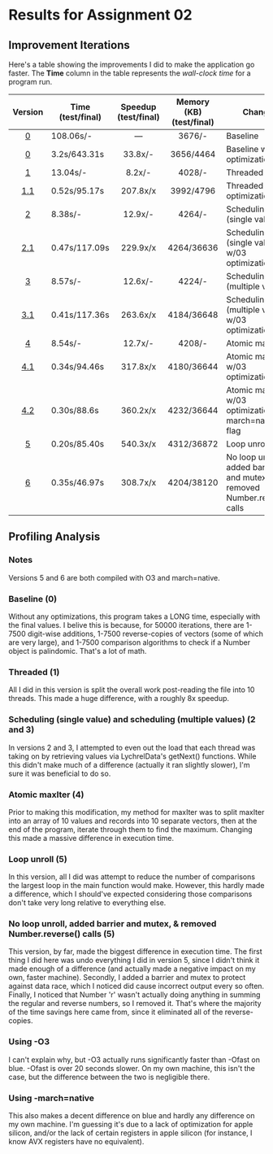 # Results for Assignment 02

## Improvement Iterations

Here's a table showing the improvements I did to make the application go faster.  The **Time** column in the table represents the _wall-clock time_ for a program run.

| Version | Time (test/final) | Speedup (test/final) | Memory (KB) (test/final) | Changes |
| :-----: | ---- | :-----: | :------: | ------- |
| [0](lychrel0.cpp) | 108.06s/- | &mdash; | 3676/- | Baseline |
| [0](lychrel0.cpp) | 3.2s/643.31s | 33.8x/- | 3656/4464 | Baseline w/03 optimization |
| [1](lychrel1.cpp) | 13.04s/- | 8.2x/- | 4028/- | Threaded |
| [1.1](lychrel1.cpp) | 0.52s/95.17s | 207.8x/x | 3992/4796 | Threaded w/03 optimization |
| [2](lychrel2.cpp) | 8.38s/- | 12.9x/- | 4264/- | Scheduling (single value) |
| [2.1](lychrel2.cpp) | 0.47s/117.09s | 229.9x/x | 4264/36636 | Scheduling (single value) w/03 optimization |
| [3](lychrel3.cpp) | 8.57s/- | 12.6x/- | 4224/- | Scheduling (multiple value) |
| [3.1](lychrel3.cpp) | 0.41s/117.36s | 263.6x/x | 4184/36648 | Scheduling (multiple value) w/03 optimization |
| [4](lychrel4.cpp) | 8.54s/- | 12.7x/- | 4208/- | Atomic maxIter |
| [4.1](lychrel4.cpp) | 0.34s/94.46s | 317.8x/x | 4180/36644 | Atomic maxIter w/03 optimization |
| [4.2](lychrel4.cpp) | 0.30s/88.6s | 360.2x/x | 4232/36644 | Atomic maxIter w/03 optimization & march=native flag |
| [5](lychrel5.cpp) | 0.20s/85.40s | 540.3x/x | 4312/36872 | Loop unroll |
| [6](lychrel6.cpp) | 0.35s/46.97s | 308.7x/x | 4204/38120 | No loop unroll, added barrier and mutex, & removed Number.reverse() calls |


## Profiling Analysis

### Notes
Versions 5 and 6 are both compiled with O3 and march=native.

### Baseline (0)
Without any optimizations, this program takes a LONG time, especially with the final values. I belive this is because, for 50000 iterations, there are 1-7500 digit-wise additions, 1-7500 reverse-copies of vectors (some of which are very large), and 1-7500 comparison algorithms to check if a Number object is palindomic. That's a lot of math.

### Threaded (1)
All I did in this version is split the overall work post-reading the file into 10 threads. This made a huge difference, with a roughly 8x speedup.

### Scheduling (single value) and scheduling (multiple values) (2 and 3)
In versions 2 and 3, I attempted to even out the load that each thread was taking on by retrieving values via LychrelData's getNext() functions. While this didn't make much of a difference (actually it ran slightly slower), I'm sure it was beneficial to do so.

### Atomic maxIter (4)
Prior to making this modification, my method for maxIter was to split maxIter into an array of 10 values and records into 10 separate vectors, then at the end of the program, iterate through them to find the maximum. Changing this made a massive difference in execution time. 

### Loop unroll (5)
In this version, all I did was attempt to reduce the number of comparisons the largest loop in the main function would make. However, this hardly made a difference, which I should've expected considering those comparisons don't take very long relative to everything else.

### No loop unroll, added barrier and mutex, & removed Number.reverse() calls (5)
This version, by far, made the biggest difference in execution time. The first thing I did here was undo everything I did in version 5, since I didn't think it made enough of a difference (and actually made a negative impact on my own, faster machine). Secondly, I added a barrier and mutex to protect against data race, which I noticed did cause incorrect output every so often. Finally, I noticed that Number 'r' wasn't actually doing anything in summing the regular and reverse numbers, so I removed it. That's where the majority of the time savings here came from, since it eliminated all of the reverse-copies.

### Using -O3
I can't explain why, but -O3 actually runs significantly faster than -Ofast on blue. -Ofast is over 20 seconds slower. On my own machine, this isn't the case, but the difference between the two is negligible there.

### Using -march=native
This also makes a decent difference on blue and hardly any difference on my own machine. I'm guessing it's due to a lack of optimization for apple silicon, and/or the lack of certain registers in apple silicon (for instance, I know AVX registers have no equivalent).
